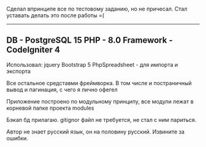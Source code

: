 Сделал впринципе все по тестовому заданию, но не причесал. 
Стал уставать делать  это после работы =(

-----------
DB - PostgreSQL 15
PHP - 8.0
Framework - CodeIgniter 4
-----------
Использовал:
jquery
Bootstrap 5
PhpSpreadsheet - для импорта и экспорта

Все остальное средставми фреймворка.
В том числе и постраничный вывод и пагинация, с чего я лично офегел

Приложение построено по модульному принципу, все модули лежат в корневой папке проекта modules

Бэкап бд прилагаю. gitignor файл не требуется, не стал с ним париться.

Автор не знает русский язык, он на половину русский. Извините за ошибки.
